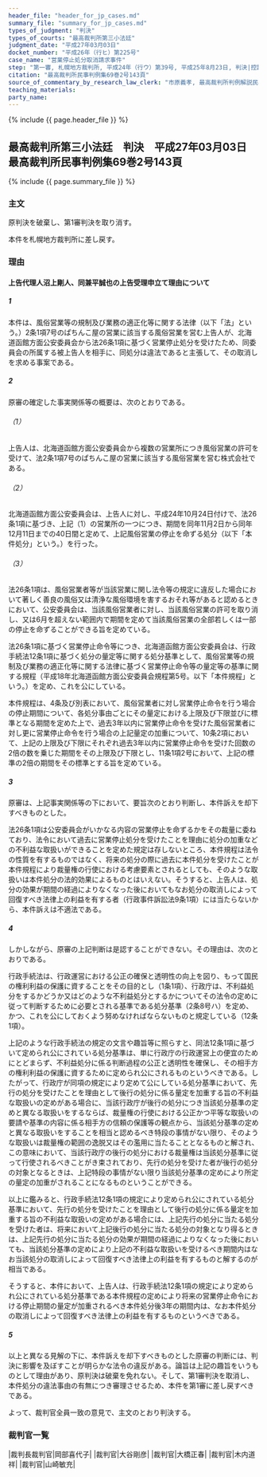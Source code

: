 ```yaml
---
header_file: "header_for_jp_cases.md"
summary_file: "summary_for_jp_cases.md"
types_of_judgment: "判決"
types_of_courts: "最高裁判所第三小法廷"
judgment_date: "平成27年03月03日"
docket_number: "平成26年（行ヒ）第225号"
case_name: "営業停止処分取消請求事件"
step: "第一審, 札幌地方裁判所, 平成24年（行ウ）第39号, 平成25年8月23日, 判決|控訴審, 札幌高等裁判所, 平成25年（行コ）第28号, 平成26年2月20日, 判決|差戻第一審, 札幌地方裁判所, 平成27年（行ウ）第9号, 平成27年6月18日, 判決"
citation: "最高裁判所民事判例集69巻2号143頁"
source_of_commentary_by_research_law_clerk: "市原義孝, 最高裁判所判例解説民事篇平成27年度61頁"
teaching_materials:
party_name:
---
```


{% include {{ page.header_file }}  %}

## 最高裁判所第三小法廷　判決　平成27年03月03日　最高裁判所民事判例集69巻2号143頁

{% include {{ page.summary_file }}  %}




### 主文



原判決を破棄し、第1審判決を取り消す。

本件を札幌地方裁判所に差し戻す。





### 理由



#### 上告代理人沼上剛人、同兼平誠也の上告受理申立て理由について

##### 1

本件は、風俗営業等の規制及び業務の適正化等に関する法律（以下「法」という。）2条1項7号のぱちんこ屋の営業に該当する風俗営業を営む上告人が、北海道函館方面公安委員会から法26条1項に基づく営業停止処分を受けたため、同委員会の所属する被上告人を相手に、同処分は違法であると主張して、その取消しを求める事案である。

##### 2

原審の確定した事実関係等の概要は、次のとおりである。

###### （1）

上告人は、北海道函館方面公安委員会から複数の営業所につき風俗営業の許可を受けて、法2条1項7号のぱちんこ屋の営業に該当する風俗営業を営む株式会社である。

###### （2）

北海道函館方面公安委員会は、上告人に対し、平成24年10月24日付けで、法26条1項に基づき、上記（1）の営業所の一つにつき、期間を同年11月2日から同年12月11日までの40日間と定めて、上記風俗営業の停止を命ずる処分（以下「本件処分」という。）を行った。

###### （3）

法26条1項は、風俗営業者等が当該営業に関し法令等の規定に違反した場合において著しく善良の風俗又は清浄な風俗環境を害するおそれ等があると認めるときにおいて、公安委員会は、当該風俗営業者に対し、当該風俗営業の許可を取り消し、又は6月を超えない範囲内で期間を定めて当該風俗営業の全部若しくは一部の停止を命ずることができる旨を定めている。

法26条1項に基づく営業停止命令等につき、北海道函館方面公安委員会は、行政手続法12条1項に基づく処分の量定等に関する処分基準として、風俗営業等の規制及び業務の適正化等に関する法律に基づく営業停止命令等の量定等の基準に関する規程（平成18年北海道函館方面公安委員会規程第5号。以下「本件規程」という。）を定め、これを公にしている。

本件規程は、4条及び別表において、風俗営業者に対し営業停止命令を行う場合の停止期間について、各処分事由ごとにその量定における上限及び下限並びに標準となる期間を定めた上で、過去3年以内に営業停止命令を受けた風俗営業者に対し更に営業停止命令を行う場合の上記量定の加重について、10条2項において、上記の上限及び下限にそれぞれ過去3年以内に営業停止命令を受けた回数の2倍の数を乗じた期間をその上限及び下限とし、11条1項2号において、上記の標準の2倍の期間をその標準とする旨を定めている。

##### 3

原審は、上記事実関係等の下において、要旨次のとおり判断し、本件訴えを却下すべきものとした。

法26条1項は公安委員会がいかなる内容の営業停止を命ずるかをその裁量に委ねており、法令において過去に営業停止処分を受けたことを理由に処分の加重などの不利益な取扱いができることを定めた規定は存しないところ、本件規程は法令の性質を有するものではなく、将来の処分の際に過去に本件処分を受けたことが本件規程により裁量権の行使における考慮要素とされるとしても、そのような取扱いは本件処分の法的効果によるものとはいえない。そうすると、上告人は、処分の効果が期間の経過によりなくなった後においてもなお処分の取消しによって回復すべき法律上の利益を有する者（行政事件訴訟法9条1項）には当たらないから、本件訴えは不適法である。

##### 4

しかしながら、原審の上記判断は是認することができない。その理由は、次のとおりである。

行政手続法は、行政運営における公正の確保と透明性の向上を図り、もって国民の権利利益の保護に資することをその目的とし（1条1項）、行政庁は、不利益処分をするかどうか又はどのような不利益処分とするかについてその法令の定めに従って判断するために必要とされる基準である処分基準（2条8号ハ）を定め、かつ、これを公にしておくよう努めなければならないものと規定している（12条1項）。

上記のような行政手続法の規定の文言や趣旨等に照らすと、同法12条1項に基づいて定められ公にされている処分基準は、単に行政庁の行政運営上の便宜のためにとどまらず、不利益処分に係る判断過程の公正と透明性を確保し、その相手方の権利利益の保護に資するために定められ公にされるものというべきである。したがって、行政庁が同項の規定により定めて公にしている処分基準において、先行の処分を受けたことを理由として後行の処分に係る量定を加重する旨の不利益な取扱いの定めがある場合に、当該行政庁が後行の処分につき当該処分基準の定めと異なる取扱いをするならば、裁量権の行使における公正かつ平等な取扱いの要請や基準の内容に係る相手方の信頼の保護等の観点から、当該処分基準の定めと異なる取扱いをすることを相当と認めるべき特段の事情がない限り、そのような取扱いは裁量権の範囲の逸脱又はその濫用に当たることとなるものと解され、この意味において、当該行政庁の後行の処分における裁量権は当該処分基準に従って行使されるべきことがき束されており、先行の処分を受けた者が後行の処分の対象となるときは、上記特段の事情がない限り当該処分基準の定めにより所定の量定の加重がされることになるものということができる。

以上に鑑みると、行政手続法12条1項の規定により定められ公にされている処分基準において、先行の処分を受けたことを理由として後行の処分に係る量定を加重する旨の不利益な取扱いの定めがある場合には、上記先行の処分に当たる処分を受けた者は、将来において上記後行の処分に当たる処分の対象となり得るときは、上記先行の処分に当たる処分の効果が期間の経過によりなくなった後においても、当該処分基準の定めにより上記の不利益な取扱いを受けるべき期間内はなお当該処分の取消しによって回復すべき法律上の利益を有するものと解するのが相当である。

そうすると、本件において、上告人は、行政手続法12条1項の規定により定められ公にされている処分基準である本件規程の定めにより将来の営業停止命令における停止期間の量定が加重されるべき本件処分後3年の期間内は、なお本件処分の取消しによって回復すべき法律上の利益を有するものというべきである。

##### 5

以上と異なる見解の下に、本件訴えを却下すべきものとした原審の判断には、判決に影響を及ぼすことが明らかな法令の違反がある。論旨は上記の趣旨をいうものとして理由があり、原判決は破棄を免れない。そして、第1審判決を取消し、本件処分の違法事由の有無につき審理させるため、本件を第1審に差し戻すべきである。

よって、裁判官全員一致の意見で、主文のとおり判決する。

### 裁判官一覧

|裁判長裁判官|岡部喜代子|
|裁判官|大谷剛彦|
|裁判官|大橋正春|
|裁判官|木内道祥|
|裁判官|山崎敏充|







